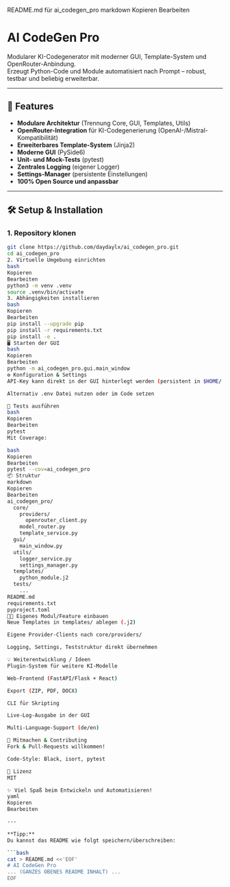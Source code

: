 README.md für ai_codegen_pro
markdown
Kopieren
Bearbeiten
# AI CodeGen Pro

Modularer KI-Codegenerator mit moderner GUI, Template-System und OpenRouter-Anbindung.  
Erzeugt Python-Code und Module automatisiert nach Prompt – robust, testbar und beliebig erweiterbar.

---

## 🚀 Features

- **Modulare Architektur** (Trennung Core, GUI, Templates, Utils)
- **OpenRouter-Integration** für KI-Codegenerierung (OpenAI-/Mistral-Kompatibilität)
- **Erweiterbares Template-System** (Jinja2)
- **Moderne GUI** (PySide6)
- **Unit- und Mock-Tests** (pytest)
- **Zentrales Logging** (eigener Logger)
- **Settings-Manager** (persistente Einstellungen)
- **100% Open Source und anpassbar**

---

## 🛠️ Setup & Installation

### 1. **Repository klonen**
```bash
git clone https://github.com/daydaylx/ai_codegen_pro.git
cd ai_codegen_pro
2. Virtuelle Umgebung einrichten
bash
Kopieren
Bearbeiten
python3 -m venv .venv
source .venv/bin/activate
3. Abhängigkeiten installieren
bash
Kopieren
Bearbeiten
pip install --upgrade pip
pip install -r requirements.txt
pip install -e .
🖥️ Starten der GUI
bash
Kopieren
Bearbeiten
python -m ai_codegen_pro.gui.main_window
⚙️ Konfiguration & Settings
API-Key kann direkt in der GUI hinterlegt werden (persistent in $HOME/.ai_codegen_pro_config.json)

Alternativ .env Datei nutzen oder im Code setzen

🧪 Tests ausführen
bash
Kopieren
Bearbeiten
pytest
Mit Coverage:

bash
Kopieren
Bearbeiten
pytest --cov=ai_codegen_pro
📦 Struktur
markdown
Kopieren
Bearbeiten
ai_codegen_pro/
  core/
    providers/
      openrouter_client.py
    model_router.py
    template_service.py
  gui/
    main_window.py
  utils/
    logger_service.py
    settings_manager.py
  templates/
    python_module.j2
  tests/
    ...
README.md
requirements.txt
pyproject.toml
👨‍💻 Eigenes Modul/Feature einbauen
Neue Templates in templates/ ablegen (.j2)

Eigene Provider-Clients nach core/providers/

Logging, Settings, Teststruktur direkt übernehmen

💡 Weiterentwicklung / Ideen
Plugin-System für weitere KI-Modelle

Web-Frontend (FastAPI/Flask + React)

Export (ZIP, PDF, DOCX)

CLI für Skripting

Live-Log-Ausgabe in der GUI

Multi-Language-Support (de/en)

🤝 Mitmachen & Contributing
Fork & Pull-Requests willkommen!

Code-Style: Black, isort, pytest

📝 Lizenz
MIT

✨ Viel Spaß beim Entwickeln und Automatisieren!
yaml
Kopieren
Bearbeiten

---

**Tipp:**  
Du kannst das README wie folgt speichern/überschreiben:

```bash
cat > README.md <<'EOF'
# AI CodeGen Pro
... (GANZES OBENES README INHALT) ...
EOF
